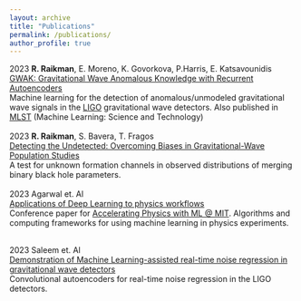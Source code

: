 ```yaml
---
layout: archive
title: "Publications"
permalink: /publications/
author_profile: true
---
```


2023  **R. Raikman**, E. Moreno, K. Govorkova, P.Harris, E. Katsavounidis <br>
[GWAK: Gravitational Wave Anomalous Knowledge with Recurrent Autoencoders]( https://arxiv.org/abs/2309.11537) <br>
Machine learning for the detection of anomalous/unmodeled gravitational wave signals in the [LIGO](https://www.ligo.caltech.edu/) gravitational wave detectors. Also published in [MLST](https://iopscience.iop.org/article/10.1088/2632-2153/ad3a31) (Machine Learning: Science and Technology) <br>
<br>
2023  **R. Raikman**, S. Bavera, T. Fragos <br>
[Detecting the Undetected: Overcoming Biases in Gravitational-Wave Population Studies](https://arxiv.org/abs/2310.10736) <br>
A test for unknown formation channels in observed distributions of merging binary black hole parameters. <br>
<br>
2023  Agarwal et. Al <br>
[Applications of Deep Learning to physics workflows](https://arxiv.org/abs/2306.08106) <br>
Conference paper for [Accelerating Physics with ML @ MIT](https://indico.cern.ch/event/1224718/#:~:text=This%20workshop%20is%20aiming%20to,to%20physics%20analyses%20and%20results.). Algorithms and computing frameworks for using machine learning in physics experiments.<br>
<br>

2023  Saleem et. Al <br>
[Demonstration of Machine Learning-assisted real-time noise regression in gravitational wave detectors](https://arxiv.org/abs/2306.11366) <br>
Convolutional autoencoders for real-time noise regression in the LIGO detectors.



